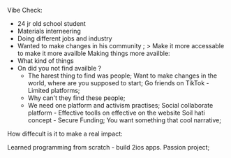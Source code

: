 
Vibe Check:
- 24 jr old school student
- Materials interneering
- Doing different jobs and industry
- Wanted to make changes in his community ; > Make it more accessable to make it more availble
Making things more availble:
- What kind of things
- On did you not find availble ?
	- The harest thing to find was people; Want to make changes in the world, where are you supposed to start; Go friends on TikTok - Limited platforms;
	- Why can't they find these people;
	- We need one platform and activism practises;
Social collaborate platform - Effective toolls on effective on the website
Soil hati concept - Secure Funding;
You want something that cool narrative; 

How diffecult is it to make a real impact:

Learned programming from scratch - build 2ios apps.
Passion project;

